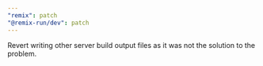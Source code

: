```yaml
---
"remix": patch
"@remix-run/dev": patch
---
```


Revert writing other server build output files as it was not the solution to the problem.
